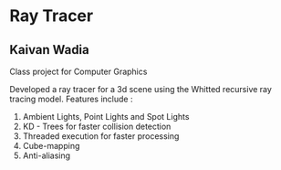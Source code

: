 Ray Tracer
======================
Kaivan Wadia
------------------------
Class project for Computer Graphics

Developed a ray tracer for a 3d scene using the Whitted recursive ray tracing model. Features include :

1. Ambient Lights, Point Lights and Spot Lights
2. KD - Trees for faster collision detection
3. Threaded execution for faster processing
4. Cube-mapping
4. Anti-aliasing
